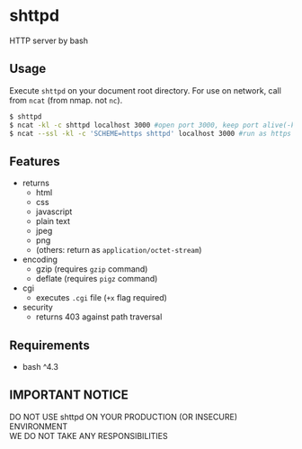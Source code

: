# shttpd
HTTP server by bash

## Usage
Execute `shttpd` on your document root directory.
For use on network, call from `ncat` (from nmap. not `nc`).
```sh
$ shttpd
$ ncat -kl -c shttpd localhost 3000 #open port 3000, keep port alive(-k)
$ ncat --ssl -kl -c 'SCHEME=https shttpd' localhost 3000 #run as https server
```

## Features
- returns
  - html
  - css
  - javascript
  - plain text
  - jpeg
  - png
  - (others: return as `application/octet-stream`)
- encoding
  - gzip (requires `gzip` command)
  - deflate (requires `pigz` command)
- cgi
  - executes `.cgi` file (`+x` flag required)
- security
  - returns 403 against path traversal

## Requirements
- bash ^4.3

## IMPORTANT NOTICE
DO NOT USE shttpd ON YOUR PRODUCTION (OR INSECURE) ENVIRONMENT  
WE DO NOT TAKE ANY RESPONSIBILITIES
